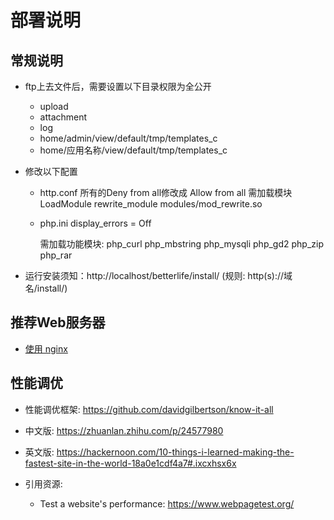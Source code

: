 # 部署说明

## 常规说明

  * ftp上去文件后，需要设置以下目录权限为全公开
    - upload
    - attachment
    - log
    - home/admin/view/default/tmp/templates_c
    - home/应用名称/view/default/tmp/templates_c

  * 修改以下配置

    - http.conf
      所有的Deny from all修改成  Allow from all
      需加载模块
        LoadModule rewrite_module modules/mod_rewrite.so

    - php.ini
      display_errors = Off

      需加载功能模块:
        php_curl
        php_mbstring
        php_mysqli
        php_gd2
        php_zip
        php_rar

  * 运行安装须知：http://localhost/betterlife/install/ (规则: http(s)://域名/install/)


## 推荐Web服务器

  * [使用 nginx](nginx.md)

## 性能调优

  * 性能调优框架: https://github.com/davidgilbertson/know-it-all

  * 中文版:
    https://zhuanlan.zhihu.com/p/24577980
  * 英文版:
    https://hackernoon.com/10-things-i-learned-making-the-fastest-site-in-the-world-18a0e1cdf4a7#.ixcxhsx6x

  * 引用资源:
      * Test a website's performance:  https://www.webpagetest.org/
